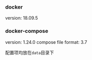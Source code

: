 ### docker
version: 18.09.5

### docker-compose

version: 1.24.0
compose file format: 3.7

配置项均放在`data`目录下
